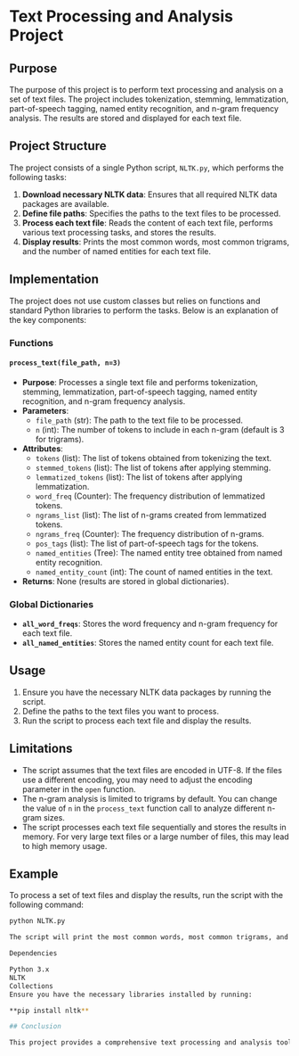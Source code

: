 # Text Processing and Analysis Project

## Purpose

The purpose of this project is to perform text processing and analysis on a set of text files. The project includes tokenization, stemming, lemmatization, part-of-speech tagging, named entity recognition, and n-gram frequency analysis. The results are stored and displayed for each text file.

## Project Structure

The project consists of a single Python script, `NLTK.py`, which performs the following tasks:

1. **Download necessary NLTK data**: Ensures that all required NLTK data packages are available.
2. **Define file paths**: Specifies the paths to the text files to be processed.
3. **Process each text file**: Reads the content of each text file, performs various text processing tasks, and stores the results.
4. **Display results**: Prints the most common words, most common trigrams, and the number of named entities for each text file.

## Implementation

The project does not use custom classes but relies on functions and standard Python libraries to perform the tasks. Below is an explanation of the key components:

### Functions

#### `process_text(file_path, n=3)`

- **Purpose**: Processes a single text file and performs tokenization, stemming, lemmatization, part-of-speech tagging, named entity recognition, and n-gram frequency analysis.
- **Parameters**:
  - `file_path` (str): The path to the text file to be processed.
  - `n` (int): The number of tokens to include in each n-gram (default is 3 for trigrams).
- **Attributes**:
  - `tokens` (list): The list of tokens obtained from tokenizing the text.
  - `stemmed_tokens` (list): The list of tokens after applying stemming.
  - `lemmatized_tokens` (list): The list of tokens after applying lemmatization.
  - `word_freq` (Counter): The frequency distribution of lemmatized tokens.
  - `ngrams_list` (list): The list of n-grams created from lemmatized tokens.
  - `ngrams_freq` (Counter): The frequency distribution of n-grams.
  - `pos_tags` (list): The list of part-of-speech tags for the tokens.
  - `named_entities` (Tree): The named entity tree obtained from named entity recognition.
  - `named_entity_count` (int): The count of named entities in the text.
- **Returns**: None (results are stored in global dictionaries).

### Global Dictionaries

- **`all_word_freqs`**: Stores the word frequency and n-gram frequency for each text file.
- **`all_named_entities`**: Stores the named entity count for each text file.

## Usage

1. Ensure you have the necessary NLTK data packages by running the script.
2. Define the paths to the text files you want to process.
3. Run the script to process each text file and display the results.

## Limitations

- The script assumes that the text files are encoded in UTF-8. If the files use a different encoding, you may need to adjust the encoding parameter in the `open` function.
- The n-gram analysis is limited to trigrams by default. You can change the value of `n` in the `process_text` function call to analyze different n-gram sizes.
- The script processes each text file sequentially and stores the results in memory. For very large text files or a large number of files, this may lead to high memory usage.

## Example

To process a set of text files and display the results, run the script with the following command:

```sh
python NLTK.py

The script will print the most common words, most common trigrams, and the number of named entities for each text file.

Dependencies

Python 3.x
NLTK
Collections
Ensure you have the necessary libraries installed by running:

**pip install nltk**

## Conclusion

This project provides a comprehensive text processing and analysis tool using NLTK. It demonstrates the use of various NLP techniques and provides a foundation for further text analysis and processing tasks.
